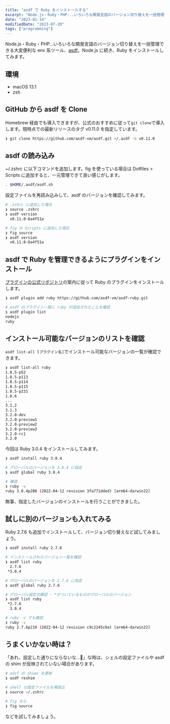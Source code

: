 ```yaml
---
title: "asdf で Ruby をインストールする"
excerpt: "Node.js・Ruby・PHP...いろいろな開発言語のバージョン切り替えを一括管理できる大変便利な asdf 。理解を深めるため、asdf で Ruby をインストールする手順をまとめました。"
date: "2023-01-14"
modifiedDate: "2023-07-20"
tags: ["programming"]
---
```


Node.js・Ruby・PHP...いろいろな開発言語のバージョン切り替えを一括管理できる大変便利な env 系ツール、[asdf](https://asdf-vm.com/)。Node.js に続き、Ruby をインストールしてみます。

## 環境

- macOS 13.1
- zsh

## GitHub から asdf を Clone

Homebrew 経由でも導入できますが、公式のおすすめに従って`git clone`で導入します。現時点での最新リリースのタグ v0.11.0 を指定しています。

```sh
❯ git clone https://github.com/asdf-vm/asdf.git ~/.asdf -b v0.11.0
```

## asdf の読み込み

~/.zshrc に以下コマンドを追加します。fig を使っている場合は Dotfiles > Scripts に追加すると、一元管理できて良い感じがします。

```sh
. $HOME/.asdf/asdf.sh
```

設定ファイルを再読み込みして、asdf のバージョンを確認してみます。

```sh
# .zshrc に追加した場合
❯ source .zshrc
❯ asdf version
  v0.11.0-6a4f51a
```

```sh
# fig の Scripts に追加した場合
❯ fig source
❯ asdf version
  v0.11.0-6a4f51a
```

## asdf で Ruby を管理できるようにプラグインをインストール

[プラグインの公式リポジトリ](https://github.com/asdf-vm/asdf-ruby)の案内に従って Ruby のプラグインをインストールします。

```sh
❯ asdf plugin add ruby https://github.com/asdf-vm/asdf-ruby.git

# asdf のプラグイン一覧に ruby が追加されたことを確認
❯ asdf plugin list
nodejs
ruby
```

## インストール可能なバージョンのリストを確認

`asdf list-all [プラグイン名]`でインストール可能なバージョンの一覧が確認できます。

```sh
❯ asdf list-all ruby
1.8.5-p52
1.8.5-p113
1.8.5-p114
1.8.5-p115
1.8.5-p231
1.8.6
...
3.1.2
3.1.3
3.2.0-dev
3.2.0-preview1
3.2.0-preview2
3.2.0-preview3
3.2.0-rc1
3.2.0
```

今回は Ruby 3.0.4 をインストールしてみます。

```sh
❯ asdf install ruby 3.0.4

# グローバルのバージョンを 3.0.4 に指定
❯ asdf global ruby 3.0.4

# 確認
❯ ruby -v
ruby 3.0.4p208 (2022-04-12 revision 3fa771dded) [arm64-darwin22]
```

無事、指定したバージョンのインストールを行うことができました。

## 試しに別のバージョンも入れてみる

Ruby 2.7.6 も追加でインストールして、バージョン切り替えなど試してみましょう。

```sh
❯ asdf install ruby 2.7.6

# インストールされたバージョン一覧を確認
❯ asdf list ruby
  2.7.6
 *3.0.4

# グローバルのバージョンを 2.7.6 に指定
❯ asdf global ruby 2.7.6

# グローバル設定の確認 - *がついているものがグローバルのバージョン
❯ asdf list ruby
 *2.7.6
  3.0.4

# ruby -v でも確認
❯ ruby -v
ruby 2.7.6p219 (2022-04-12 revision c9c2245c0a) [arm64-darwin22]
```

## うまくいかない時は？

「あれ、設定した通りにならないな...🤔」な時は、シェルの設定ファイルや asdf の shim が反映されていない場合があります。

```sh
# adsf の shims を更新
❯ asdf reshim

# shell の設定ファイルを再読込
❯ source ~/.zshrc

# fig なら
❯ fig source
```

などを試してみましょう。
